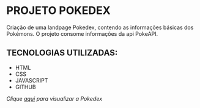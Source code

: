 # PROJETO POKEDEX

Criação de uma landpage Pokedex, contendo as informações básicas dos Pokémons. O projeto consome informações da api PokeAPI.



## TECNOLOGIAS UTILIZADAS:

- HTML
- CSS
- JAVASCRIPT
- GITHUB

*Clique <a href="https://pokedexfetch.netlify.app/" target="_blank">aqui</a> para visualizar a Pokedex*
